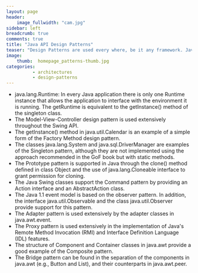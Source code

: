 ```yaml
---
layout: page
header:
    image_fullwidth: "cam.jpg"
sidebar: left
breadcrumb: true
comments: true
title: "Java API Design Patterns"
teaser: "Design Patterns are used every where, be it any framework. Java API itself uses its own design patterns - Singleton, Factory , Command, Observer & many more"
image:
    thumb:  homepage_patterns-thumb.jpg
categories:
          - architectures
          - design-patterns
---
```

-	java.lang.Runtime: In every Java application there is only one Runtime instance that allows the application to interface with the environment it is running. The getRuntime is equivalent to the getInstance() method of the singleton class.
-	The Model-View-Controller design pattern is used extensively throughout the Swing API.
-	The getInstance() method in java.util.Calendar is an example of a simple form of the Factory Method design pattern.
-	The classes java.lang.System and java.sql.DriverManager are examples of the Singleton pattern, although they are not implemented using the approach recommended in the GoF book but with static methods.
-	The Prototype pattern is supported in Java through the clone() method defined in class Object and the use of java.lang.Cloneable interface to grant permission for cloning.
-	The Java Swing classes support the Command pattern by providing an Action interface and an AbstractAction class.
-	The Java 1.1 event model is based on the observer pattern. In addition, the interface java.util.Observable and the class java.util.Observer provide support for this pattern.
-	The Adapter pattern is used extensively by the adapter classes in java.awt.event.
-	The Proxy pattern is used extensively in the implementation of Java's Remote Method Invocation (RMI) and Interface Definition Language (IDL) features.
-	The structure of Component and Container classes in java.awt provide a good example of the Composite pattern.
-	The Bridge pattern can be found in the separation of the components in java.awt (e.g., Button and List), and their counterparts in java.awt.peer.
